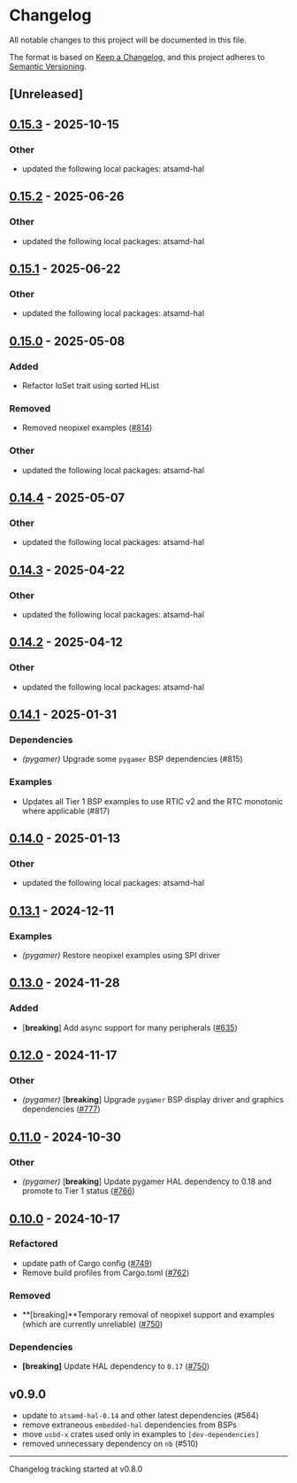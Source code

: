 # Changelog

All notable changes to this project will be documented in this file.

The format is based on [Keep a Changelog](https://keepachangelog.com/en/1.0.0/),
and this project adheres to [Semantic Versioning](https://semver.org/spec/v2.0.0.html).

## [Unreleased]

## [0.15.3](https://github.com/rnd-ash/atsamd/compare/pygamer-0.15.2...pygamer-0.15.3) - 2025-10-15

### Other

- updated the following local packages: atsamd-hal

## [0.15.2](https://github.com/atsamd-rs/atsamd/compare/pygamer-0.15.1...pygamer-0.15.2) - 2025-06-26

### Other

- updated the following local packages: atsamd-hal

## [0.15.1](https://github.com/atsamd-rs/atsamd/compare/pygamer-0.15.0...pygamer-0.15.1) - 2025-06-22

### Other

- updated the following local packages: atsamd-hal

## [0.15.0](https://github.com/atsamd-rs/atsamd/compare/pygamer-0.14.4...pygamer-0.15.0) - 2025-05-08

### Added

- Refactor IoSet trait using sorted HList

### Removed

- Removed neopixel examples ([#814](https://github.com/atsamd-rs/atsamd/pull/814))

### Other

- updated the following local packages: atsamd-hal

## [0.14.4](https://github.com/atsamd-rs/atsamd/compare/pygamer-0.14.3...pygamer-0.14.4) - 2025-05-07

### Other

- updated the following local packages: atsamd-hal

## [0.14.3](https://github.com/atsamd-rs/atsamd/compare/pygamer-0.14.2...pygamer-0.14.3) - 2025-04-22

### Other

- updated the following local packages: atsamd-hal

## [0.14.2](https://github.com/atsamd-rs/atsamd/compare/pygamer-0.14.1...pygamer-0.14.2) - 2025-04-12

### Other

- updated the following local packages: atsamd-hal

## [0.14.1](https://github.com/atsamd-rs/atsamd/compare/pygamer-0.14.0...pygamer-0.14.1) - 2025-01-31

### Dependencies

- *(pygamer)* Upgrade some `pygamer` BSP dependencies (#815)

### Examples

- Updates all Tier 1 BSP examples to use RTIC v2 and the RTC monotonic where applicable (#817)

## [0.14.0](https://github.com/atsamd-rs/atsamd/compare/pygamer-0.13.1...pygamer-0.14.0) - 2025-01-13

### Other

- updated the following local packages: atsamd-hal

## [0.13.1](https://github.com/atsamd-rs/atsamd/compare/pygamer-0.13.0...pygamer-0.13.1) - 2024-12-11

### Examples

- *(pygamer)* Restore neopixel examples using SPI driver

## [0.13.0](https://github.com/atsamd-rs/atsamd/compare/pygamer-0.12.0...pygamer-0.13.0) - 2024-11-28

### Added

- [**breaking**] Add async support for many peripherals ([#635](https://github.com/atsamd-rs/atsamd/pull/635))

## [0.12.0](https://github.com/atsamd-rs/atsamd/compare/pygamer-0.11.0...pygamer-0.12.0) - 2024-11-17

### Other

- *(pygamer)* [**breaking**] Upgrade `pygamer` BSP display driver and graphics dependencies ([#777](https://github.com/atsamd-rs/atsamd/pull/777))

## [0.11.0](https://github.com/atsamd-rs/atsamd/compare/pygamer-0.10.0...pygamer-0.11.0) - 2024-10-30

### Other

- *(pygamer)* [**breaking**] Update pygamer HAL dependency to 0.18 and promote to Tier 1 status ([#766](https://github.com/atsamd-rs/atsamd/pull/766))

## [0.10.0](https://github.com/atsamd-rs/atsamd/compare/pygamer-0.9.0...pygamer-0.10.0) - 2024-10-17

### Refactored

- update path of Cargo config ([#749](https://github.com/atsamd-rs/atsamd/pull/749)) 
- Remove build profiles from Cargo.toml ([#762](https://github.com/atsamd-rs/atsamd/pull/762))

### Removed

- **[breaking]**Temporary removal of neopixel support and examples (which are currently unreliable) ([#750](https://github.com/atsamd-rs/atsamd/pull/750))

### Dependencies

- **[breaking]** Update HAL dependency to `0.17` ([#750](https://github.com/atsamd-rs/atsamd/pull/750))

## v0.9.0

- update to `atsamd-hal-0.14` and other latest dependencies (#564)
- remove extraneous `embedded-hal` dependencies from BSPs
- move `usbd-x` crates used only in examples to `[dev-dependencies]`
- removed unnecessary dependency on `nb` (#510)

---

Changelog tracking started at v0.8.0
